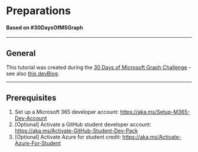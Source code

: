 # Preparations

#### Based on #30DaysOfMSGraph

-----

## General

This tutorial was created during the [30 Days of Microsoft Graph Challenge](https://microsoft.github.io/30daysof/docs/roadmaps/microsoft-graph/#kickoff) - see also [this devBlog](https://devblogs.microsoft.com/microsoft365dev/announcement-30-days-of-microsoft-graph-challenge/).

---

## Prerequisites

1. Set up a Microsoft 365 developer account: <https://aka.ms/Setup-M365-Dev-Account>
2. [Optional] Activate a GitHub student developer account: <https://aka.ms/Activate-GitHub-Student-Dev-Pack>
3. [Optional] Activate Azure for student credit: <https://aka.ms/Activate-Azure-For-Student>
